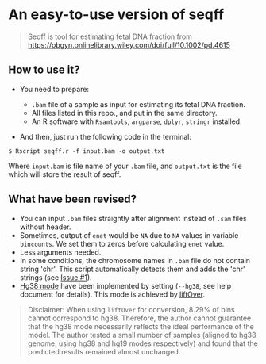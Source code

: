 # An easy-to-use version of seqff

> Seqff is tool for estimating fetal DNA fraction from https://obgyn.onlinelibrary.wiley.com/doi/full/10.1002/pd.4615

## How to use it?

+ You need to prepare:
	+ `.bam` file of a sample as input for estimating its fetal DNA fraction.
	+ All files listed in this repo., and put in the same directory.
	+ An R software with `Rsamtools`, `argparse`, `dplyr`, `stringr` installed.

+ And then, just run the following code in the terminal:

```shell
$ Rscript seqff.r -f input.bam -o output.txt
```
Where `input.bam` is file name of your `.bam` file, and `output.txt` is the file which will store the result of seqff.

## What have been revised?

+ You can input `.bam` files straightly after alignment instead of `.sam` files without header.
+ Sometimes, output of `enet` would be `NA` due to `NA` values in variable `bincounts`. We set them to zeros before calculating `enet` value.
+ Less arguments needed.
+ In some conditions, the chromosome names in `.bam` file do not contain string 'chr'. This script automatically detects them and adds the 'chr' strings (see [Issue #1](https://github.com/Wubeizhongxinghua/easy-to-use-seqff/issues/1)).
+ [Hg38 mode](https://github.com/Wubeizhongxinghua/easy-to-use-seqff/issues/2) have been implemented by setting (`--hg38`, see help document for details). This mode is achieved by [liftOver](https://genome.ucsc.edu/cgi-bin/hgLiftOver). 
> Disclaimer: When using `liftOver` for conversion, 8.29% of bins cannot correspond to hg38. Therefore, the author cannot guarantee that the hg38 mode necessarily reflects the ideal performance of the model. The author tested a small number of samples (aligned to hg38 genome, using hg38 and hg19 modes respectively) and found that the predicted results remained almost unchanged.
